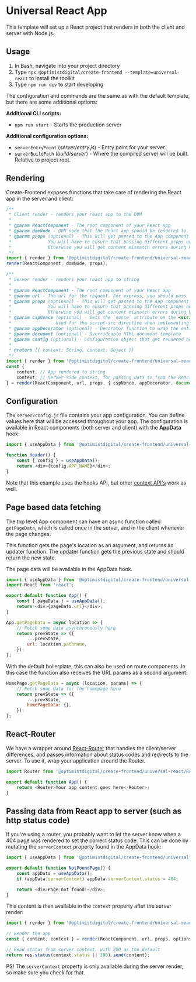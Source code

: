 # Universal React App

This template will set up a React project that renders in both the client and server with Node.js.

## Usage

1. In Bash, navigate into your project directory
2. Type `npx @optimistdigital/create-frontend --template=universal-react` to install the toolkit
3. Type `npm run dev` to start developing

The configuration and commands are the same as with the default template, but there are some additional options:

**Additional CLI scripts:**

-   `npm run start` - Starts the production server

**Additional configuration options:**

-   `serverEntryPoint` (_server/entry.js_) - Entry point for your server.
-   `serverBuildPath` (_build/server_) - Where the compiled server will be built. Relative to project root.

## Rendering

Create-Frontend exposes functions that take care of rendering the React app in the server and client:

```js
/**
 * Client render - renders your react app to the DOM
 *
 * @param ReactComponent - The root component of your React app
 * @param domNode - DOM node that the React app should be rendered to.
 * @param props (optional) - This will get passed to the App component during render, and as the 2nd argument to getPageData.
 *              You will have to ensure that passing different props on server/client won't result in a different HTML,
 *              Otherwise you will get content mismatch errors during hydration.
 */
import { render } from '@optimistdigital/create-frontend/universal-react/client';
render(ReactComponent, domNode, props);
```

```js
/**
 * Server render - renders your react app to string
 *
 * @param ReactComponent - The root component of your React app
 * @param url - The url for the request. For express, you should pass `req.originalUrl`
 * @param props (optional) - This will get passed to the App component during render, and as the 2nd argument to getPageData.
 *              You will have to ensure that passing different props on server/client won't result in a different HTML,
 *              Otherwise you will get content mismatch errors during hydration.
 * @param cspNonce (optional) - Sets the `nonce` attribute on the <script> element that create-frontend uses.
 *                 Used for the script-src directive when implementing a content-security-policy.
 * @param appDecorator (optional) - Decorator function to wrap the entire React app before getting passed to renderToString mehtod
 * @param document (optional) - Overrideable HTML document template
 * @param config (optional) - Configuration object that get rendered both on the server and client side. Be careful as the values get exposed to the client.
 *
 * @return {{ content: String, context: Object }}
 */
import { render } from '@optimistdigital/create-frontend/universal-react/server';
const {
    content, // App rendered to string
    context, // Server-side context, for passing data to from the React app to the server
} = render(ReactComponent, url, props, { cspNonce, appDecorator, document, config });
```

## Configuration

The `server/config.js` file contains your app configuration. You can define values here that will be accessed throughout your app.
The configuration is available in React components (both server and client) with the **AppData** hook:

```js
import { useAppData } from '@optimistdigital/create-frontend/universal-react';

function Header() {
    const { config } = useAppData();
    return <div>{config.APP_NAME}</div>;
}
```

Note that this example uses the hooks API, but other [context API's](https://reactjs.org/docs/context.html#api) work as well.

## Page based data fetching

The top level App component can have an async function called `getPageData`, which is called once in the server, and in the client whenever the page changes.

This function gets the page's location as an argument, and returns an updater function. The updater function gets the previous state and should return the new state.

The page data will be available in the AppData hook.

```js
import { useAppData } from '@optimistdigital/create-frontend/universal-react';
import React from 'react';

export default function App() {
    const { pageData } = useAppData();
    return <div>{pageData.url}</div>;
}

App.getPageData = async location => {
    // Fetch some data asynchronously here
    return prevState => ({
        ...prevState,
        url: location.pathname,
    });
};
```

With the default boilerplate, this can also be used on route components. In this case the function also receives the URL params as a second argument:

```js
HomePage.getPageData = async (location, params) => {
    // Fetch some data for the homepage here
    return prevState => ({
        ...prevState,
        homePageData: {},
    });
};
```

## React-Router

We have a wrapper around [React-Router](https://github.com/ReactTraining/react-router) that handles the
client/server differences, and passes information about status codes and redirects to the server.
To use it, wrap your application around the Router.

```js
import Router from '@optimistdigital/create-frontend/universal-react/Router';

export default function App() {
    return <Router>Your app content goes here</Router>;
}
```

## Passing data from React app to server (such as http status code)

If you're using a router, you probably want to let the server know when a 404 page was rendered to set the correct status code. This can be done by mutating the `serverContext` property found in the AppData hook:

```js
import { useAppData } from '@optimistdigital/create-frontend/universal-react';

export default function NotFoundPage() {
    const appData = useAppData();
    if (appData.serverContext) appData.serverContext.status = 404;

    return <div>Page not found!</div>;
}
```

This content is then available in the `context` property after the server render:

```js
import { render } from '@optimistdigital/create-frontend/universal-react/server';

// Render the app
const { content, context } = render(ReactComponent, url, props, options);

// Read status from server context, with 200 as the default
return res.status(context.status || 200).send(content);
```

PS! The `serverContext` property is only available during the server render, so make sure you check for that.
